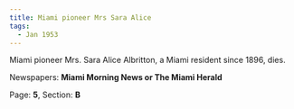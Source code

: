 ```yaml
---  
title: Miami pioneer Mrs Sara Alice  
tags:  
  - Jan 1953  
---  
```

  
Miami pioneer Mrs. Sara Alice Albritton, a Miami resident since 1896, dies.  
  
Newspapers: **Miami Morning News or The Miami Herald**  
  
Page: **5**, Section: **B** 
